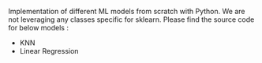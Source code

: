 Implementation of different ML models from scratch with Python. We are not leveraging any classes specific for sklearn. 
Please find the source code for below models : 
- KNN
- Linear Regression
